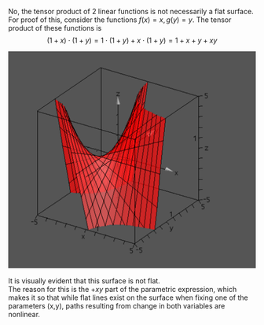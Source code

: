 No, the tensor product of 2 linear functions is not necessarily a flat surface. For proof of this, consider the functions $f(x) = x, g(y) = y$. The tensor product of these functions is 
$$(1+x) \cdot (1+y) = 1 \cdot (1+y) + x \cdot (1+y) = 1+x+y+xy$$

![Alt text](images/screenshot1.png)

It is visually evident that this surface is not flat.  
The reason for this is the $+xy$ part of the parametric expression, which makes it so that while flat lines exist on the surface when fixing one of the parameters (x,y), paths resulting from change in both variables are nonlinear.